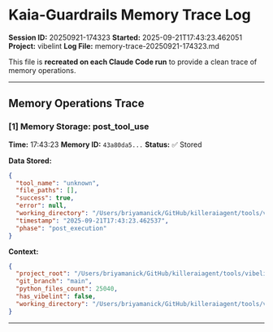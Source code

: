 # Kaia-Guardrails Memory Trace Log

**Session ID:** 20250921-174323
**Started:** 2025-09-21T17:43:23.462051
**Project:** vibelint
**Log File:** memory-trace-20250921-174323.md

This file is **recreated on each Claude Code run** to provide a clean trace of memory operations.

---

## Memory Operations Trace


### [1] Memory Storage: post_tool_use

**Time:** 17:43:23
**Memory ID:** `43a80da5...`
**Status:** ✅ Stored

**Data Stored:**
```json
{
  "tool_name": "unknown",
  "file_paths": [],
  "success": true,
  "error": null,
  "working_directory": "/Users/briyamanick/GitHub/killeraiagent/tools/vibelint",
  "timestamp": "2025-09-21T17:43:23.462537",
  "phase": "post_execution"
}
```

**Context:**
```json
{
  "project_root": "/Users/briyamanick/GitHub/killeraiagent/tools/vibelint",
  "git_branch": "main",
  "python_files_count": 25040,
  "has_vibelint": false,
  "working_directory": "/Users/briyamanick/GitHub/killeraiagent/tools/vibelint"
}
```

---

